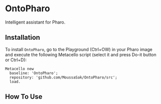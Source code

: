 # OntoPharo

Intelligent assistant for Pharo.

## Installation

To install `OntoPharo`, go to the Playground (Ctrl+OW) in your Pharo image and execute the following Metacello script (select it and press Do-it button or Ctrl+D):
```smalltalk
Metacello new
  baseline: 'OntoPharo';
  repository: 'github.com/MoussaSak/OntoPharo/src';
  load.
```

## How To Use
